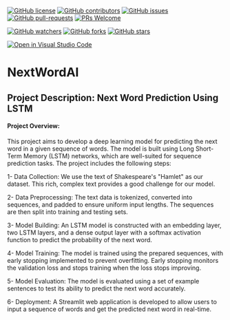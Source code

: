 [![GitHub license](https://img.shields.io/github/license/SINGHxTUSHAR/NextWordAI.svg)](https://github.com/SINGHxTUSHAR/NextWordAI/blob/master/LICENSE)
[![GitHub contributors](https://img.shields.io/github/contributors/SINGHxTUSHAR/NextWordAI.svg)](https://GitHub.com/SINGHxTUSHAR/NextWordAI/graphs/contributors/)
[![GitHub issues](https://img.shields.io/github/issues/SINGHxTUSHAR/NextWordAI.svg)](https://GitHub.com/SINGHxTUSHAR/NextWordAI/issues/)
[![GitHub pull-requests](https://img.shields.io/github/issues-pr/SINGHxTUSHAR/NextWordAI.svg)](https://GitHub.com/SINGHxTUSHAR/NextWordAI/pulls/)
[![PRs Welcome](https://img.shields.io/badge/PRs-welcome-brightgreen.svg?style=flat-square)](http://makeapullrequest.com)


[![GitHub watchers](https://img.shields.io/github/watchers/SINGHxTUSHAR/NextWordAI.svg?style=social&label=Watch&maxAge=2592000)](https://GitHub.com/SINGHxTUSHAR/NextWordAI/watchers/)
[![GitHub forks](https://img.shields.io/github/forks/SINGHxTUSHAR/NextWordAI.svg?style=social&label=Fork&maxAge=2592000)](https://GitHub.com/SINGHxTUSHAR/NextWordAI/network/)
[![GitHub stars](https://img.shields.io/github/stars/SINGHxTUSHAR/NextWordAI.svg?style=social&label=Star&maxAge=2592000)](https://GitHub.com/SINGHxTUSHAR/NextWordAI/stargazers/)

[![Open in Visual Studio Code](https://img.shields.io/static/v1?logo=visualstudiocode&label=&message=Open%20in%20Visual%20Studio%20Code&labelColor=2c2c32&color=007acc&logoColor=007acc)](https://open.vscode.dev/SINGHxTUSHAR/NextWordAI)






# NextWordAI

## Project Description: Next Word Prediction Using LSTM
#### Project Overview:

This project aims to develop a deep learning model for predicting the next word in a given sequence of words. The model is built using Long Short-Term Memory (LSTM) networks, which are well-suited for sequence prediction tasks. The project includes the following steps:

1- Data Collection: We use the text of Shakespeare's "Hamlet" as our dataset. This rich, complex text provides a good challenge for our model.

2- Data Preprocessing: The text data is tokenized, converted into sequences, and padded to ensure uniform input lengths. The sequences are then split into training and testing sets.

3- Model Building: An LSTM model is constructed with an embedding layer, two LSTM layers, and a dense output layer with a softmax activation function to predict the probability of the next word.

4- Model Training: The model is trained using the prepared sequences, with early stopping implemented to prevent overfitting. Early stopping monitors the validation loss and stops training when the loss stops improving.

5- Model Evaluation: The model is evaluated using a set of example sentences to test its ability to predict the next word accurately.

6- Deployment: A Streamlit web application is developed to allow users to input a sequence of words and get the predicted next word in real-time.
